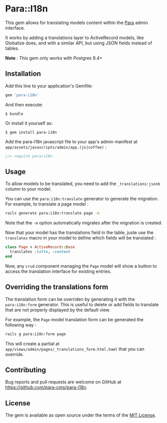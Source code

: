 # Para::I18n

This gem allows for translating models content within the [Para](https://github.com/para-cms/para)
admin interface.

It works by adding a translations layer to ActiveRecord models, like Globalize
does, and with a similar API, but using JSON fields instead of tables.

**Note** : This gem only works with Postgres 9.4+

## Installation

Add this line to your application's Gemfile:

```ruby
gem 'para-i18n'
```

And then execute:

    $ bundle

Or install it yourself as:

    $ gem install para-i18n

Add the para-i18n javascript file to your app's admin manifest at `app/assets/javascripts/admin/app.(js|coffee)` :

```javascript
//= require para/i18n
```

## Usage

To allow models to be translated, you need to add the `_translations:jsonb`
column to your model.

You can use the `para:i18n:translate` generator to generate the migration.
For example, to translate a page model :

```bash
rails generate para:i18n:translate page -m
```

Note that the `-m` option automatically migrates after the migration is
created.

Now that your model has the translations field in the table, juste use the
`translates` macro in your model to define which fields will be translated :

```ruby
class Page < ActiveRecord::Base
  translates :title, :content
end
```

Now, any `crud` component managing the `Page` model will show a button to access
the translation interface for existing entries.

## Overriding the translations form

The translation form can be overriden by generating it with the `para:i18n:form`
generator. This is useful to delete or add fields to translate that are not
properly displayed by the default view.

For example, the `Page` model translation form can be generated the following
way :

```bash
rails g para:i18n:form page
```

This will create a partial at `app/views/admin/pages/_translations_form.html.haml`
that you can override.

## Contributing

Bug reports and pull requests are welcome on GitHub at https://github.com/para-cms/para-i18n.

## License

The gem is available as open source under the terms of the [MIT License](http://opensource.org/licenses/MIT).
